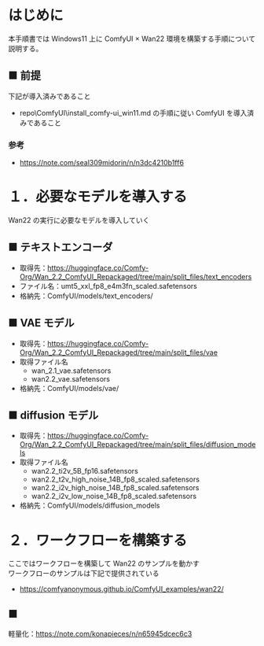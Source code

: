 # はじめに

本手順書では Windows11 上に ComfyUI × Wan22 環境を構築する手順について説明する。

## ■ 前提

下記が導入済みであること

- repo\ComfyUI\install_comfy-ui_win11.md の手順に従い ComfyUI を導入済みであること

### 参考

- https://note.com/seal309midorin/n/n3dc4210b1ff6

# １．必要なモデルを導入する

Wan22 の実行に必要なモデルを導入していく

## ■ テキストエンコーダ

- 取得先：https://huggingface.co/Comfy-Org/Wan_2.2_ComfyUI_Repackaged/tree/main/split_files/text_encoders
- ファイル名：umt5_xxl_fp8_e4m3fn_scaled.safetensors
- 格納先：ComfyUI/models/text_encoders/

## ■ VAE モデル

- 取得先：https://huggingface.co/Comfy-Org/Wan_2.2_ComfyUI_Repackaged/tree/main/split_files/vae
- 取得ファイル名
  - wan_2.1_vae.safetensors
  - wan2.2_vae.safetensors
- 格納先：ComfyUI/models/vae/

## ■ diffusion モデル

- 取得先：https://huggingface.co/Comfy-Org/Wan_2.2_ComfyUI_Repackaged/tree/main/split_files/diffusion_models
- 取得ファイル名
  - wan2.2_ti2v_5B_fp16.safetensors
  - wan2.2_t2v_high_noise_14B_fp8_scaled.safetensors
  - wan2.2_i2v_high_noise_14B_fp8_scaled.safetensors
  - wan2.2_i2v_low_noise_14B_fp8_scaled.safetensors
- 格納先：ComfyUI/models/diffusion_models

# ２．ワークフローを構築する

ここではワークフローを構築して Wan22 のサンプルを動かす  
ワークフローのサンプルは下記で提供されている

- https://comfyanonymous.github.io/ComfyUI_examples/wan22/

## ■

軽量化：https://note.com/konapieces/n/n65945dcec6c3
